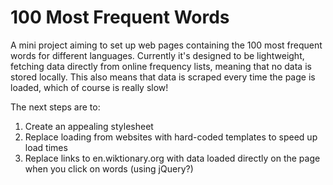 # 100 Most Frequent Words

A mini project aiming to set up web pages containing the 100 most frequent words for different languages. Currently it's designed to be lightweight, fetching data directly from online frequency lists, meaning that no data is stored locally. This also means that data is scraped every time the page is loaded, which of course is really slow!

The next steps are to:

1. Create an appealing stylesheet
2. Replace loading from websites with hard-coded templates to speed up load times
3. Replace links to en.wiktionary.org with data loaded directly on the page when you click on words (using jQuery?)
